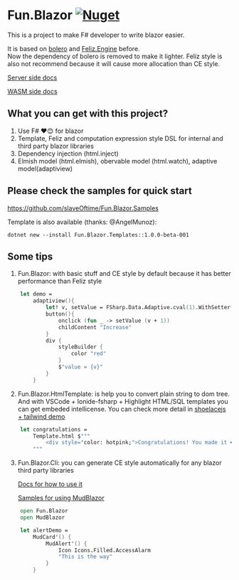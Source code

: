 # Fun.Blazor [![Nuget](https://img.shields.io/nuget/v/Fun.Blazor)](https://www.nuget.org/packages/Fun.Blazor)

This is a project to make F# developer to write blazor easier.

It is based on [bolero](https://github.com/fsbolero/Bolero) and  [Feliz.Engine](https://github.com/alfonsogarciacaro/Feliz.Engine) before. \
Now the dependency of bolero is removed to make it lighter. Feliz style is also not recommend because it will cause more allocation than CE style.

[Server side docs](https://funblazor.slaveoftime.fun)

[WASM side docs](https://slaveoftime.github.io/Fun.Blazor/)


## What you can get with this project?

1. Use F# ❤️😊 for blazor
2. Template, Feliz and computation expression style DSL for internal and third party blazor libraries
4. Dependency injection (html.inject)
3. Elmish model (html.elmish), obervable model (html.watch), adaptive model(adaptiview)


## Please check the samples for quick start

https://github.com/slaveOftime/Fun.Blazor.Samples

Template is also available (thanks: @AngelMunoz):
```shell
dotnet new --install Fun.Blazor.Templates::1.0.0-beta-001
```

## Some tips

1. Fun.Blazor: with basic stuff and CE style by default because it has better performance than Feliz style

```fsharp
    let demo =
        adaptiview(){
            let! v, setValue = FSharp.Data.Adaptive.cval(1).WithSetter()
            button(){
                onclick (fun _ -> setValue (v + 1))
                childContent "Increase"
            }
            div {
                styleBuilder {
                    color "red"
                }
                $"value = {v}"
            }
        }
```

2. Fun.Blazor.HtmlTemplate: is help you to convert plain string to dom tree. And with VSCode + Ionide-fsharp + Highlight HTML/SQL templates you can get embeded intellicense. You can check more detail in [shoelacejs + tailwind demo](https://github.com/slaveOftime/Fun.Blazor.Samples/tree/main/templates/MinimalBlazorWASMAppWithShoelaceAndTailwind)

```fsharp
    let congratulations =
        Template.html $"""
            <div style="color: hotpink;">Congratulations! You made it ❤️</div>
        """
```


3. Fun.Blazor.Cli: you can generate CE style automatically for any blazor third party libraries

    [Docs for how to use it](https://funblazor.slaveoftime.fun/cli-usage)
    
    [Samples for using MudBlazor](https://github.com/slaveOftime/Fun.Blazor.Samples/tree/main/templates/MinimalBlazorWASMAppWithMudBlazor)
    

```fsharp
    open Fun.Blazor
    open MudBlazor

    let alertDemo =
        MudCard'() {
            MudAlert'() {
                Icon Icons.Filled.AccessAlarm
                "This is the way"
            }
        }
```
